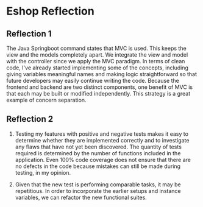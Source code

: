 # Eshop Reflection

## Reflection 1
The Java Springboot command states that MVC is used. This keeps the view and the models completely apart. We integrate the view and model with the controller since we apply the MVC paradigm. In terms of clean code, I've already started implementing some of the concepts, including giving variables meaningful names and making logic straightforward so that future developers may easily continue writing the code.  Because the frontend and backend are two distinct components, one benefit of MVC is that each may be built or modified independently. This strategy is a great example of concern separation.

## Reflection 2
1. Testing my features with positive and negative tests makes it easy to determine whether they are implemented correctly and to investigate any flaws that have not yet been discovered. The quantity of tests required is determined by the number of functions included in the application. Even 100% code coverage does not ensure that there are no defects in the code because mistakes can still be made during testing, in my opinion.

2. Given that the new test is performing comparable tasks, it may be repetitious. In order to incorporate the earlier setups and instance variables, we can refactor the new functional suites.